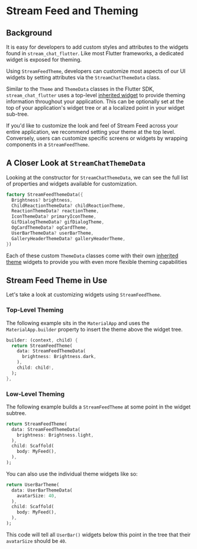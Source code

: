# Stream Feed and Theming

## Background
It is easy for developers to add custom styles and attributes to the widgets found in `stream_chat_flutter`. Like most Flutter frameworks, a dedicated widget is exposed for theming.

Using `StreamFeedTheme`, developers can customize most aspects of our UI widgets by setting attributes via the `StreamChatThemeData` class.

Similar to the `Theme` and `ThemeData` classes in the Flutter SDK, `stream_chat_flutter` uses a top-level [inherited widget](https://api.flutter.dev/flutter/widgets/InheritedWidget-class.html) to provide theming information throughout your application. This can be optionally set at the top of your application's widget tree or at a localized point in your widget sub-tree.

If you'd like to customize the look and feel of Stream Feed across your entire application, we recommend setting your theme at the top level. Conversely, users can customize specific screens or widgets by wrapping components in a `StreamFeedTheme`.

## A Closer Look at `StreamChatThemeData`

Looking at the constructor for `StreamChatThemeData`, we can see the full list of properties and widgets available for customization.

```dart
factory StreamFeedThemeData({
  Brightness? brightness,
  ChildReactionThemeData? childReactionTheme,
  ReactionThemeData? reactionTheme,
  IconThemeData? primaryIconTheme,
  GifDialogThemeData? gifDialogTheme,
  OgCardThemeData? ogCardTheme,
  UserBarThemeData? userBarTheme,
  GalleryHeaderThemeData? galleryHeaderTheme,
})
```

Each of these custom `ThemeData` classes come with their own [inherited theme](https://api.flutter.dev/flutter/widgets/InheritedTheme-class.html) widgets to provide you with even more flexible theming capabilities

## Stream Feed Theme in Use

Let's take a look at customizing widgets using `StreamFeedTheme`.

### Top-Level Theming
The following example sits in the `MaterialApp` and uses the `MaterialApp.builder` property to insert the theme above the widget tree.
```dart
builder: (context, child) {
  return StreamFeedTheme(
    data: StreamFeedThemeData(
      brightness: Brightness.dark,
    ),
    child: child!,
  );
},
```

### Low-Level Theming
The following example builds a `StreamFeedTheme` at some point in the
widget subtree.
```dart
return StreamFeedTheme(
  data: StreamFeedThemeData(
    brightness: Brightness.light,
  ),
  child: Scaffold(
    body: MyFeed(),
  ),
);
```

You can also use the individual theme widgets like so:
```dart
return UserBarTheme(
  data: UserBarThemeData(
    avatarSize: 40,
  ),
  child: Scaffold(
    body: MyFeed(),
  ),
);
```
This code will tell all `UserBar()` widgets below this point in the tree that their `avatarSize` should be `40`.